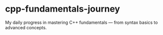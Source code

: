 # cpp-fundamentals-journey
My daily progress in mastering C++ fundamentals — from syntax basics to advanced concepts.
